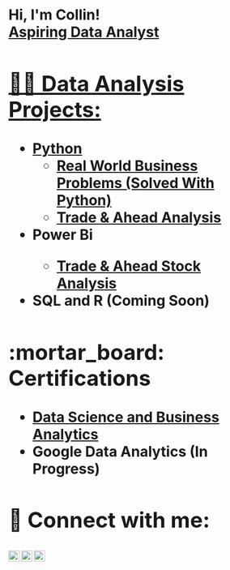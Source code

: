 <h1>Hi, I'm Collin! <br/><a href="https://github.com/CollinB15"> Aspiring Data Analyst</a> <a href="https://www.linkedin.com/in/collin-beville/">
<h2>👨‍💻 Data Analysis Projects:</h2>

- <b>Python</b>
  - [Real World Business Problems (Solved With Python)](https://eportfolio.mygreatlearning.com/collin-beville)
  - [Trade & Ahead Analysis](https://github.com/CollinB15/Trade-Ahead-Analysis)
- <b> Power Bi
  - [Trade & Ahead Stock Analysis](https://github.com/CollinB15/Trade-Ahead-Power-Bi/blob/main/README.md)
- <b> SQL and R (Coming Soon)</b>

<h2>:mortar_board: Certifications </h2>

- [Data Science and Business Analytics](https://verify.mygreatlearning.com/verify/FSTDROVZ)
- Google Data Analytics (In Progress)



<h2> 🤳 Connect with me:</h2>

[<img align="left" alt="Collin_Beville | Twitter" width="22px" src="https://cdn.jsdelivr.net/npm/simple-icons@v3/icons/twitter.svg" />][twitter]
[<img align="left" alt="collin-beville | LinkedIn" width="22px" src="https://cdn.jsdelivr.net/npm/simple-icons@v3/icons/linkedin.svg" />][linkedin]
[<img align="left" alt="collin_beville | Instagram" width="22px" src="https://cdn.jsdelivr.net/npm/simple-icons@v3/icons/instagram.svg" />][instagram]

[twitter]: https://twitter.com/Collin_Beville
[instagram]: https://www.instagram.com/collin_beville/
[linkedin]: https://linkedin.com/in/collin-beville

<!--
**joshmadakor1/joshmadakor1** is a ✨ _special_ ✨ repository because its `README.md` (this file) appears on your GitHub profile.

Here are some ideas to get you started:

- 🔭 I’m currently working on ...
- 🌱 I’m currently learning ...
- 👯 I’m looking to collaborate on ...
- 🤔 I’m looking for help with ...
- 💬 Ask me about ...
- 📫 How to reach me: ...
- 😄 Pronouns: ...
- ⚡ Fun fact: ...
-->
